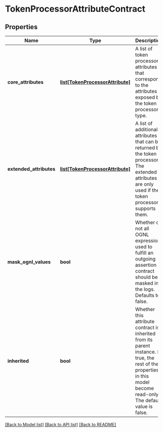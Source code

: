 # TokenProcessorAttributeContract

## Properties
Name | Type | Description | Notes
------------ | ------------- | ------------- | -------------
**core_attributes** | [**list[TokenProcessorAttribute]**](TokenProcessorAttribute.md) | A list of token processor attributes that correspond to the attributes exposed by the token processor type. | 
**extended_attributes** | [**list[TokenProcessorAttribute]**](TokenProcessorAttribute.md) | A list of additional attributes that can be returned by the token processor. The extended attributes are only used if the token processor supports them. | [optional] 
**mask_ognl_values** | **bool** | Whether or not all OGNL expressions used to fulfill an outgoing assertion contract should be masked in the logs. Defaults to false. | [optional] 
**inherited** | **bool** | Whether this attribute contract is inherited from its parent instance. If true, the rest of the properties in this model become read-only. The default value is false. | [optional] 

[[Back to Model list]](../README.md#documentation-for-models) [[Back to API list]](../README.md#documentation-for-api-endpoints) [[Back to README]](../README.md)


